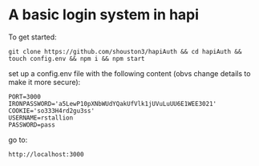 # A basic login system in hapi

To get started:

`git clone https://github.com/shouston3/hapiAuth && cd hapiAuth && touch config.env && npm i && npm start`

set up a config.env file with the following content (obvs change details to make it more secure):

```
PORT=3000
IRONPASSWORD='a5LewP10pXNbWUdYQakUfVlk1jUVuLuUU6E1WEE3021'
COOKIE='so333H4rd2gu3ss'
USERNAME=rstallion
PASSWORD=pass
```

go to:

`http://localhost:3000`
